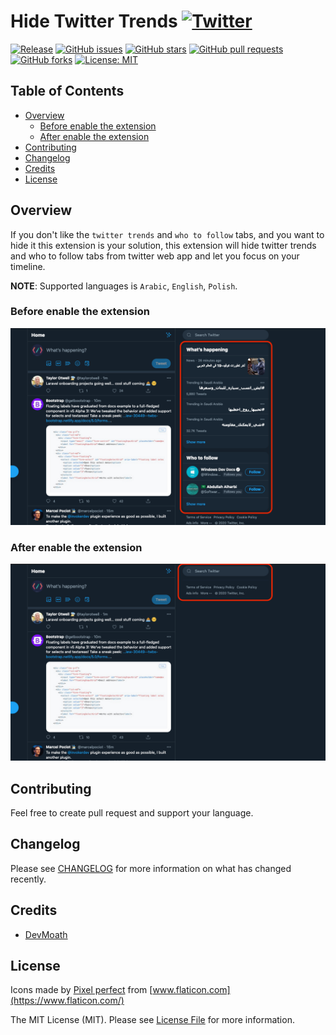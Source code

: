 # Hide Twitter Trends [![Twitter](https://img.shields.io/twitter/url?style=social&url=https://github.com/DevMoath/hide-twitter-trends)](https://twitter.com/intent/tweet?text=Hide%20Twitter%20Trends%20@DevMoath%20https://github.com/DevMoath/hide-twitter-trends)

[![Release](https://img.shields.io/github/v/release/devmoath/hide-twitter-trends?style=for-the-badge)](https://github.com/DevMoath/hide-twitter-trends/releases)
[![GitHub issues](https://img.shields.io/github/issues/DevMoath/hide-twitter-trends.svg?style=for-the-badge&logo=appveyor)](https://github.com/DevMoath/hide-twitter-trends/issues)
[![GitHub stars](https://img.shields.io/github/stars/DevMoath/hide-twitter-trends.svg?style=for-the-badge&logo=appveyor)](https://github.com/DevMoath/hide-twitter-trends/stargazers)
[![GitHub pull requests](https://img.shields.io/github/issues-pr-raw/DevMoath/hide-twitter-trends?style=for-the-badge&logo=appveyor)](https://github.com/DevMoath/hide-twitter-trends/pulls)
[![GitHub forks](https://img.shields.io/github/forks/DevMoath/hide-twitter-trends?style=for-the-badge)](https://github.com/DevMoath/hide-twitter-trends/network/members)
[![License: MIT](https://img.shields.io/badge/License-MIT-blue.svg?style=for-the-badge&logo=appveyor)](https://github.com/DevMoath/hide-twitter-trends/blob/master/LICENSE)

## Table of Contents

- [Overview](#overview)
    - [Before enable the extension](#before-enable-the-extension)
    - [After enable the extension](#after-enable-the-extension)
- [Contributing](#contributing)
- [Changelog](#changelog)
- [Credits](#credits)
- [License](#license)

## Overview

If you don't like the `twitter trends` and `who to follow` tabs, and you want to hide it this extension is your solution, this extension will hide twitter trends and who to follow tabs from twitter web app and let you focus on your timeline.

**NOTE**: Supported languages is `Arabic`, `English`, `Polish`.

### Before enable the extension

![before](screenshots/before.png)

### After enable the extension

![after](screenshots/after.png)

## Contributing

Feel free to create pull request and support your language.

## Changelog

Please see [CHANGELOG](CHANGELOG.md) for more information on what has changed recently.

## Credits

- [DevMoath](https://github.com/devmoath)

## License

Icons made by [Pixel perfect](https://icon54.com/) from [www.flaticon.com](https://www.flaticon.com/)

The MIT License (MIT). Please see [License File](LICENSE.md) for more information.
